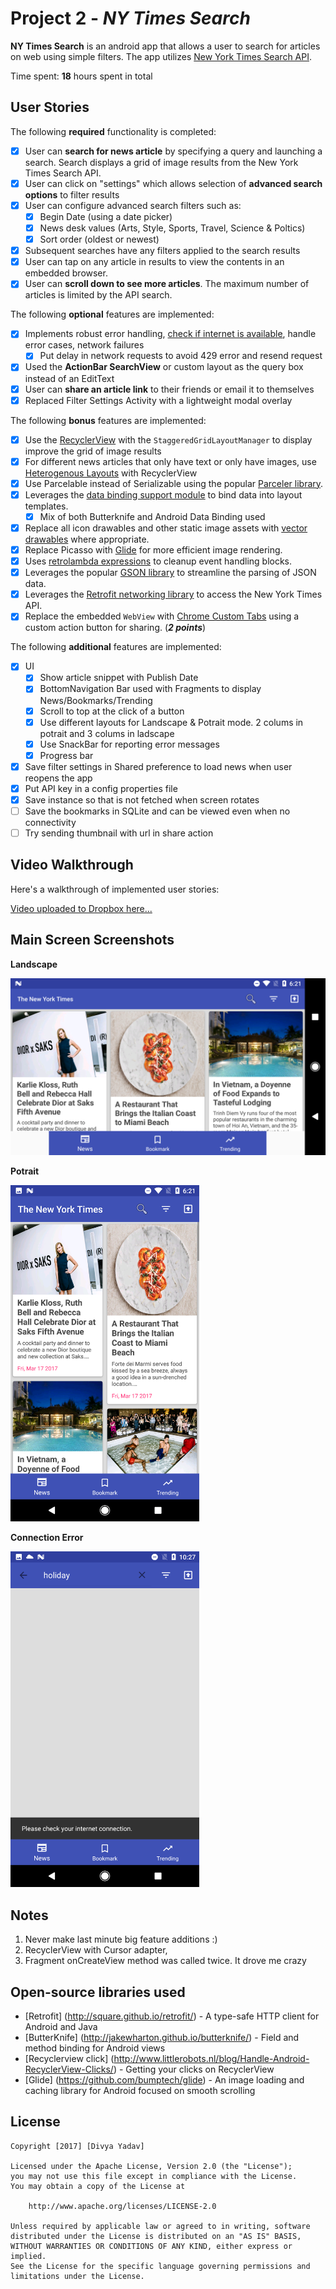 # Project 2 - *NY Times Search*

**NY Times Search** is an android app that allows a user to search for articles on web using simple filters. The app utilizes [New York Times Search API](http://developer.nytimes.com/docs/read/article_search_api_v2).

Time spent: **18** hours spent in total

## User Stories

The following **required** functionality is completed:

* [x] User can **search for news article** by specifying a query and launching a search. Search displays a grid of image results from the New York Times Search API.
* [x] User can click on "settings" which allows selection of **advanced search options** to filter results
* [x] User can configure advanced search filters such as:
  * [x] Begin Date (using a date picker)
  * [x] News desk values (Arts, Style, Sports, Travel, Science & Poltics)
  * [x] Sort order (oldest or newest)
* [x] Subsequent searches have any filters applied to the search results
* [x] User can tap on any article in results to view the contents in an embedded browser.
* [x] User can **scroll down to see more articles**. The maximum number of articles is limited by the API search.

The following **optional** features are implemented:

* [x] Implements robust error handling, [check if internet is available](http://guides.codepath.com/android/Sending-and-Managing-Network-Requests#checking-for-network-connectivity), handle error cases, network failures
    * [x] Put delay in network requests to avoid 429 error and resend request
* [x] Used the **ActionBar SearchView** or custom layout as the query box instead of an EditText
* [x] User can **share an article link** to their friends or email it to themselves
* [x] Replaced Filter Settings Activity with a lightweight modal overlay

The following **bonus** features are implemented:

* [x] Use the [RecyclerView](http://guides.codepath.com/android/Using-the-RecyclerView) with the `StaggeredGridLayoutManager` to display improve the grid of image results
* [x] For different news articles that only have text or only have images, use [Heterogenous Layouts](http://guides.codepath.com/android/Heterogenous-Layouts-inside-RecyclerView) with RecyclerView
* [x] Use Parcelable instead of Serializable using the popular [Parceler library](http://guides.codepath.com/android/Using-Parceler).
* [x] Leverages the [data binding support module](http://guides.codepath.com/android/Applying-Data-Binding-for-Views) to bind data into layout templates.
    * [x] Mix of both Butterknife and Android Data Binding used
* [x] Replace all icon drawables and other static image assets with [vector drawables](http://guides.codepath.com/android/Drawables#vector-drawables) where appropriate.
* [x] Replace Picasso with [Glide](http://inthecheesefactory.com/blog/get-to-know-glide-recommended-by-google/en) for more efficient image rendering.
* [x] Uses [retrolambda expressions](http://guides.codepath.com/android/Lambda-Expressions) to cleanup event handling blocks.
* [x] Leverages the popular [GSON library](http://guides.codepath.com/android/Using-Android-Async-Http-Client#decoding-with-gson-library) to streamline the parsing of JSON data.
* [x] Leverages the [Retrofit networking library](http://guides.codepath.com/android/Consuming-APIs-with-Retrofit) to access the New York Times API.
* [x] Replace the embedded `WebView` with [Chrome Custom Tabs](http://guides.codepath.com/android/Chrome-Custom-Tabs) using a custom action button for sharing. (_**2 points**_)

The following **additional** features are implemented:

* [x] UI
    * [x] Show article snippet with Publish Date
    * [x] BottomNavigation Bar used with Fragments to display News/Bookmarks/Trending
    * [x] Scroll to top at the click of a button
    * [x] Use different layouts for Landscape & Potrait mode. 2 colums in potrait and 3 colums in ladscape
    * [x] Use SnackBar for reporting error messages
    * [x] Progress bar
* [x] Save filter settings in Shared preference to load news when user reopens the app
* [x] Put API key in a config properties file
* [x] Save instance so that is not fetched when screen rotates
* [ ] Save the bookmarks in SQLite and can be viewed even when no connectivity
* [ ] Try sending thumbnail with url in share action

## Video Walkthrough

Here's a walkthrough of implemented user stories:

<a href="https://www.dropbox.com/s/7nf3s3n184lw6re/NYTimesSearch.mp4?dl=0">Video uploaded to Dropbox here...</a>


## Main Screen Screenshots
**Landscape**

<img src='https://github.com/divyayadav1606/NYTimesSearch/blob/master/NYTimesSearch_Lanscape.png' title='Landscape' width='' alt='Landscape' />

**Potrait**

<img src='https://github.com/divyayadav1606/NYTimesSearch/blob/master/NYTimesSearch_Potrait.png' title='Potrait' width='60%' alt='Potrait' />

**Connection Error** 

<img src='https://github.com/divyayadav1606/NYTimesSearch/blob/master/NYSearch_Connection_Error.png' title='Potrait' width='60%' alt='Potrait' />

## Notes

1. Never make last minute big feature additions :)
2. RecyclerView with Cursor adapter,
3. Fragment onCreateView method was called twice. It drove me crazy

## Open-source libraries used

- [Retrofit] (http://square.github.io/retrofit/) - A type-safe HTTP client for Android and Java
- [ButterKnife] (http://jakewharton.github.io/butterknife/) - Field and method binding for Android views
- [Recyclerview click] (http://www.littlerobots.nl/blog/Handle-Android-RecyclerView-Clicks/) - Getting your clicks on RecyclerView
- [Glide] (https://github.com/bumptech/glide) - An image loading and caching library for Android focused on smooth scrolling

## License

    Copyright [2017] [Divya Yadav]

    Licensed under the Apache License, Version 2.0 (the "License");
    you may not use this file except in compliance with the License.
    You may obtain a copy of the License at

        http://www.apache.org/licenses/LICENSE-2.0

    Unless required by applicable law or agreed to in writing, software
    distributed under the License is distributed on an "AS IS" BASIS,
    WITHOUT WARRANTIES OR CONDITIONS OF ANY KIND, either express or implied.
    See the License for the specific language governing permissions and
    limitations under the License.
